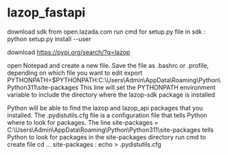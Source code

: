 # lazop_fastapi

download sdk from open.lazada.com
run cmd for setup.py file in sdk : python setup.py install --user

download https://pypi.org/search/?q=lazop 

open Notepad and create a new file. Save the file as .bashrc or .profile, depending on which file you want to edit
export PYTHONPATH=$PYTHONPATH:C:\Users\Admin\AppData\Roaming\Python\Python311\site-packages
This line will set the PYTHONPATH environment variable to include the directory where the lazop-sdk package is installed

Python will be able to find the lazop and lazop_api packages that you installed. The .pydistutils.cfg file is a configuration file that tells Python where to look for packages. The line site-packages = C:\Users\Admin\AppData\Roaming\Python\Python311\site-packages tells Python to look for packages in the site-packages directory
run cmd to create file cd ... site-packages : echo > .pydistutils.cfg


